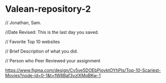 # Valean-repository-2
// Jonathan, Sam. 

//Date Revised: This is the last day you saved. 

// Favorite Top 10 websites

// Brief Description of what you did. 

// Person who Peer Reviewed your assignment


https://www.figma.com/design/Cv5ve5DOEbPjovktOYhPIs/Top-10-Scariest-Movies?node-id=0-1&t=fW8Baf3vzlXMqBKw-1
